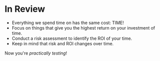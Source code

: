 # In Review

- Everything we spend time on has the same cost: TIME!
- Focus on things that give you the highest return on your investment of time.
- Conduct a risk assessment to identify the ROI of your time.
- Keep in mind that risk and ROI changes over time.

Now you're _practically testing_!
